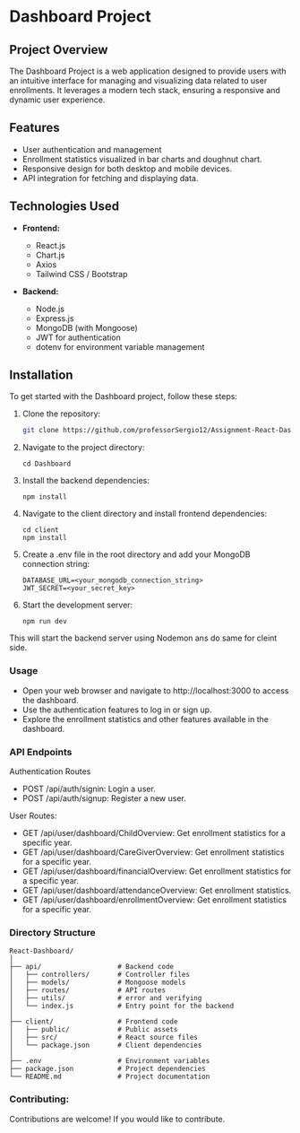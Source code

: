 # Dashboard Project

## Project Overview

The Dashboard Project is a web application designed to provide users with an intuitive interface for managing and visualizing data related to user enrollments. It leverages a modern tech stack, ensuring a responsive and dynamic user experience.

## Features

- User authentication and management
- Enrollment statistics visualized in bar charts and doughnut chart.
- Responsive design for both desktop and mobile devices.
- API integration for fetching and displaying data.

## Technologies Used

- **Frontend:**
  - React.js
  - Chart.js
  - Axios
  - Tailwind CSS / Bootstrap

- **Backend:**
  - Node.js
  - Express.js
  - MongoDB (with Mongoose)
  - JWT for authentication
  - dotenv for environment variable management

## Installation

To get started with the Dashboard project, follow these steps:

1. Clone the repository:

   ```bash
   git clone https://github.com/professorSergio12/Assignment-React-Dashboard.git
   ```

2. Navigate to the project directory:
   ```
   cd Dashboard
   ```

3. Install the backend dependencies:

   ```
   npm install
   ```
4. Navigate to the client directory and install frontend dependencies:
   ```
   cd client
   npm install
   ```

5. Create a .env file in the root directory and add your MongoDB connection string:
   ```
   DATABASE_URL=<your_mongodb_connection_string>
   JWT_SECRET=<your_secret_key>
   ```
6. Start the development server:
   ```
   npm run dev
   ```

This will start the backend server using Nodemon ans do same for cleint  side.

### Usage
- Open your web browser and navigate to http://localhost:3000 to access the dashboard.
- Use the authentication features to log in or sign up.
- Explore the enrollment statistics and other features available in the dashboard.

### API Endpoints

Authentication Routes
- POST /api/auth/signin: Login a user.
- POST /api/auth/signup: Register a new user.

User Routes: 
- GET /api/user/dashboard/ChildOverview: Get enrollment statistics for a specific year.
- GET /api/user/dashboard/CareGiverOverview: Get enrollment statistics for a specific year.
- GET /api/user/dashboard/financialOverview: Get enrollment statistics for a specific year.
- GET /api/user/dashboard/attendanceOverview: Get enrollment statistics.
- GET /api/user/dashboard/enrollmentOverview: Get enrollment statistics for a specific year.

### Directory Structure
```
React-Dashboard/
│
├── api/                   # Backend code
│   ├── controllers/       # Controller files
│   ├── models/            # Mongoose models
│   ├── routes/            # API routes
│   ├── utils/             # error and verifying 
│   └── index.js           # Entry point for the backend
│
├── client/                # Frontend code
│   ├── public/            # Public assets
│   ├── src/               # React source files
│   └── package.json       # Client dependencies
│
├── .env                   # Environment variables
├── package.json           # Project dependencies
└── README.md              # Project documentation
```

### Contributing: 
Contributions are welcome! If you would like to contribute.
